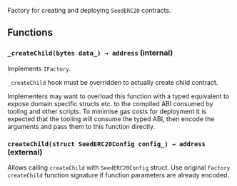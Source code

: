 Factory for creating and deploying `SeedERC20` contracts.





## Functions
### `_createChild(bytes data_) → address` (internal)

Implements `IFactory`.

`_createChild` hook must be overridden to actually create child
contract.

Implementers may want to overload this function with a typed equivalent
to expose domain specific structs etc. to the compiled ABI consumed by
tooling and other scripts. To minimise gas costs for deployment it is
expected that the tooling will consume the typed ABI, then encode the
arguments and pass them to this function directly.





### `createChild(struct SeedERC20Config config_) → address` (external)

Allows calling `createChild` with `SeedERC20Config` struct.
Use original `Factory` `createChild` function signature if function
parameters are already encoded.





